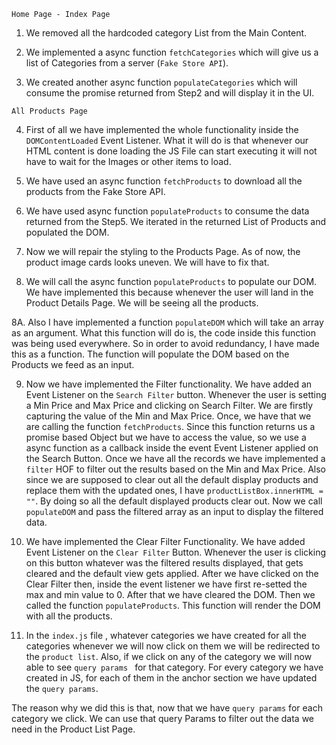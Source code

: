 `Home Page - Index Page`

1. We removed all the hardcoded category List from the Main Content.

2. We implemented a async function `fetchCategories` which will give us a list of Categories from a server (`Fake Store API`).

3. We created another async function `populateCategories` which will consume the promise returned from Step2 and will display it in the UI.

`All Products Page`

4. First of all we have implemented the whole functionality inside the `DOMContentLoaded` Event Listener. What it will do is that whenever our HTML content is done loading the JS File can start executing it will not have to wait for the Images or other items to load.

5. We have used an async function `fetchProducts` to download all the products from the Fake Store API.

6. We have used async function `populateProducts` to consume the data returned from the Step5. We iterated in the returned List of Products and populated the DOM.

7. Now we will repair the styling to the Products Page. As of now, the product image cards looks uneven. We will have to fix that.

8. We will call the async function `populateProducts` to populate our DOM. We have implemented this because whenever the user will land in the Product Details Page. We will be seeing all the products.

8A. Also I have implemented a function `populateDOM` which will take an array as an argument. What this function will do is, the code inside this function was being used everywhere. So in order to avoid redundancy, I have made this as a function. The function will populate the DOM based on the Products we feed as an input.

9. Now we have implemented the Filter functionality. We have added an Event Listener on the `Search Filter` button. Whenever the user is setting a Min Price and Max Price and clicking on Search Filter. We are firstly capturing the value of the Min and Max Price. Once, we have that we are calling the function `fetchProducts`. Since this function returns us a promise based Object but we have to access the value, so we use a async function as a callback inside the event Event Listener applied on the Search Button. Once we have all the records we have implemented a `filter` HOF to filter out the results based on the Min and Max Price. Also since we are supposed to clear out all the default display products and replace them with the updated ones, I have `productListBox.innerHTML = ""`. By doing so all the default displayed products clear out. Now we call `populateDOM` and pass the filtered array as an input to display the filtered data.

10. We have implemented the Clear Filter Functionality. We have added Event Listener on the `Clear Filter` Button. Whenever the user is clicking on this button whatever was the filtered results displayed, that gets cleared and the default view gets applied. After we have clicked on the Clear Filter then, inside the event listener we have first re-setted the max and min value to 0.
After that we have cleared the DOM. Then we called the function `populateProducts`. This function will render the DOM with all the products.

11. In the `index.js` file , whatever categories we have created for all the categories whenever we will now click on them we will be redirected to the `product list`. Also, if we click on any of the category we will now able to see `query params ` for that category. For every category we have created in JS, for each of them in the anchor section we have updated the `query params`.

The reason why we did this is that, now that we have `query params` for each category we click. We can use that query Params to filter out the data we need in the Product List Page.
